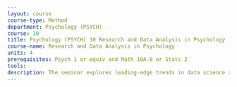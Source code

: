 ```yaml
---
layout: course 
course-type: Method
department: Psychology (PSYCH)
course: 10
title: Psychology (PSYCH) 10 Research and Data Analysis in Psychology
course-name: Research and Data Analysis in Psychology
units: 4
prerequisites: Psych 1 or equiv and Math 10A-B or Stats 2
tools: 
description: The seminar explores leading-edge trends in data science and analytics at Silicon Valley and tech firms. The speakers will include executives, entrepreneurs, and researchers from leading firms.  Topics include - Data analytics and “Big Data, Machine learning and scalabilitye, Business analytics including online marketing and advertising, financial services and risk analytics, operational and service analytics, Information retrieval (search), Information extraction, Social networks and social media, Healthcare analytics, and Energy analytics.
---
```

